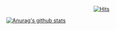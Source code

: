 <div align=center>
	
  [![Hits](https://hits.seeyoufarm.com/api/count/incr/badge.svg?url=https%3A%2F%2Fgithub.com%2Fzzsza)](https://hits.seeyoufarm.com) 
	
</div>


  [![Anurag's github stats](https://github-readme-stats.vercel.app/api?username=juicyye)](https://github.com/anuraghazra/github-readme-stats)
